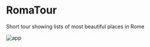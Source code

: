 # RomaTour
Short tour showing lists of most beautiful places in Rome

![app](https://user-images.githubusercontent.com/28997618/51537908-25171f00-1e50-11e9-8f3a-4dae3684f429.jpg)
